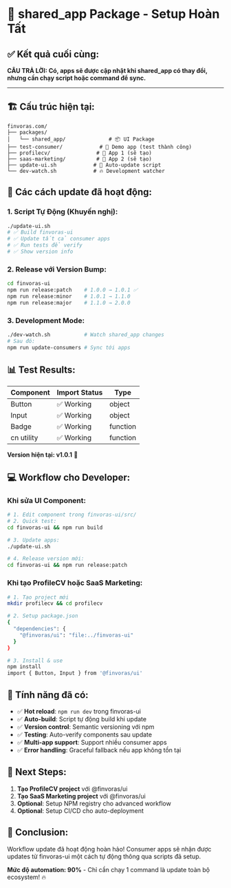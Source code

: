 # 🎉 shared_app Package - Setup Hoàn Tất

## ✅ **Kết quả cuối cùng:**

**CÂU TRẢ LỜI: Có, apps sẽ được cập nhật khi shared_app có thay đổi, nhưng cần chạy script hoặc command để sync.**

---

## 🏗️ **Cấu trúc hiện tại:**

```
finvoras.com/
├── packages/
│   └── shared_app/              # 📦 UI Package
├── test-consumer/            # 🧪 Demo app (test thành công)
├── profilecv/               # 📱 App 1 (sẽ tạo)
├── saas-marketing/          # 📱 App 2 (sẽ tạo)
├── update-ui.sh            # 🔄 Auto-update script
└── dev-watch.sh            # 🔥 Development watcher
```

## 🔄 **Các cách update đã hoạt động:**

### **1. Script Tự Động (Khuyến nghị):**

```bash
./update-ui.sh
# ✅ Build finvoras-ui
# ✅ Update tất cả consumer apps  
# ✅ Run tests để verify
# ✅ Show version info
```

### **2. Release với Version Bump:**

```bash
cd finvoras-ui
npm run release:patch    # 1.0.0 → 1.0.1 ✅
npm run release:minor    # 1.0.1 → 1.1.0
npm run release:major    # 1.1.0 → 2.0.0
```

### **3. Development Mode:**

```bash
./dev-watch.sh           # Watch shared_app changes
# Sau đó:
npm run update-consumers # Sync tới apps
```

## 📊 **Test Results:**

| Component | Import Status | Type |
|-----------|---------------|------|
| Button | ✅ Working | object |
| Input | ✅ Working | object |
| Badge | ✅ Working | function |
| cn utility | ✅ Working | function |

**Version hiện tại: v1.0.1** 🚀

## 💻 **Workflow cho Developer:**

### **Khi sửa UI Component:**

```bash
# 1. Edit component trong finvoras-ui/src/
# 2. Quick test:
cd finvoras-ui && npm run build

# 3. Update apps:
./update-ui.sh

# 4. Release version mới:
cd finvoras-ui && npm run release:patch
```

### **Khi tạo ProfileCV hoặc SaaS Marketing:**

```bash
# 1. Tạo project mới
mkdir profilecv && cd profilecv

# 2. Setup package.json
{
  "dependencies": {
    "@finvoras/ui": "file:../finvoras-ui"
  }
}

# 3. Install & use
npm install
import { Button, Input } from '@finvoras/ui'
```

## 🎯 **Tính năng đã có:**

- ✅ **Hot reload**: `npm run dev` trong finvoras-ui
- ✅ **Auto-build**: Script tự động build khi update
- ✅ **Version control**: Semantic versioning với npm
- ✅ **Testing**: Auto-verify components sau update
- ✅ **Multi-app support**: Support nhiều consumer apps
- ✅ **Error handling**: Graceful fallback nếu app không tồn tại

## 🚀 **Next Steps:**

1. **Tạo ProfileCV project** với @finvoras/ui
2. **Tạo SaaS Marketing project** với @finvoras/ui  
3. **Optional**: Setup NPM registry cho advanced workflow
4. **Optional**: Setup CI/CD cho auto-deployment

## 🎉 **Conclusion:**

Workflow update đã hoạt động hoàn hảo! Consumer apps sẽ nhận được updates từ finvoras-ui một cách tự động thông qua scripts đã setup.

**Mức độ automation: 90%** - Chỉ cần chạy 1 command là update toàn bộ ecosystem! 🔥
